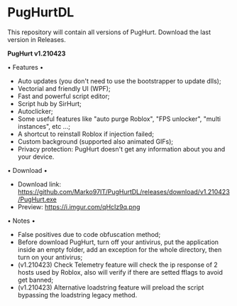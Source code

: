 # PugHurtDL

This repository will contain all versions of PugHurt.
Download the last version in Releases.

**PugHurt v1.210423**

• Features •
- Auto updates (you don't need to use the bootstrapper to update dlls);
- Vectorial and friendly UI (WPF);
- Fast and powerful script editor;
- Script hub by SirHurt;
- Autoclicker;
- Some useful features like "auto purge Roblox", "FPS unlocker", "multi instances", etc ...;
- A shortcut to reinstall Roblox if injection failed;
- Custom background (supported also animated GIFs);
- Privacy protection: PugHurt doesn't get any information about you and your device.

• Download •
- Download link: https://github.com/Marko97IT/PugHurtDL/releases/download/v1.210423/PugHurt.exe
- Preview: https://i.imgur.com/qHcIz9q.png

• Notes •
- False positives due to code obfuscation method;
- Before download PugHurt, turn off your antivirus, put the application inside an empty folder, add an exception for the whole directory, then turn on your antivirus;
- (v1.210423) Check Telemetry feature will check the ip response of 2 hosts used by Roblox, also will verify if there are setted fflags to avoid get banned;
- (v1.210423) Alternative loadstring feature will preload the script bypassing the loadstring legacy method.
